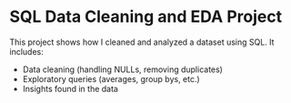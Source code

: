 # SQL Data Cleaning and EDA Project

This project shows how I cleaned and analyzed a dataset using SQL.
It includes:
- Data cleaning (handling NULLs, removing duplicates)
- Exploratory queries (averages, group bys, etc.)
- Insights found in the data
